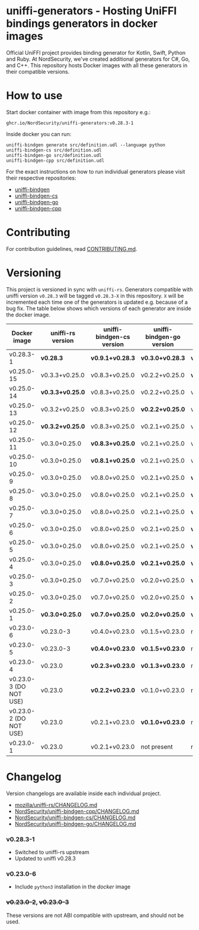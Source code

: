 # uniffi-generators - Hosting UniFFI bindings generators in docker images

Official UniFFI project provides binding generator for Kotlin, Swift, Python and Ruby. At
NordSecurity, we've created additional generators for C#, Go, and C++. This repository hosts Docker
images with all these generators in their compatible versions.

# How to use

Start docker container with image from this repository e.g.:
```
ghcr.io/NordSecurity/uniffi-generators:v0.28.3-1
```
Inside docker you can run:
```
uniffi-bindgen generate src/definition.udl --language python
uniffi-bindgen-cs src/definition.udl
uniffi-bindgen-go src/definition.udl
uniffi-bindgen-cpp src/definition.udl
```
For the exact instructions on how to run individual generators please visit their respective repositories:
- [uniffi-bindgen](https://github.com/mozilla/uniffi-rs)
- [uniffi-bindgen-cs](https://github.com/NordSecurity/uniffi-bindgen-cs)
- [uniffi-bindgen-go](https://github.com/NordSecurity/uniffi-bindgen-go)
- [uniffi-bindgen-cpp](https://github.com/NordSecurity/uniffi-bindgen-cpp)


# Contributing

For contribution guidelines, read [CONTRIBUTING.md](CONTRIBUTING.md).

# Versioning

This project is versioned in sync with `uniffi-rs`. Generators compatible with uniffi
version `v0.28.3` will be tagged `v0.28.3-X` in this repository. `X` will be incremented
each time one of the generators is updated e.g. because of a bug fix. The table below
shows which versions of each generator are inside the docker image.


| Docker image           | uniffi-rs version     | uniffi-bindgen-cs version | uniffi-bindgen-go version | uniffi-bindgen-cpp version |
|------------------------|-----------------------|---------------------------|---------------------------|----------------------------|
| v0.28.3-1              | **v0.28.3**           | **v0.9.1+v0.28.3**        | **v0.3.0+v0.28.3**        | **v0.7.0+v0.28.3**         |
| v0.25.0-15             | v0.3.3+v0.25.0        | v0.8.3+v0.25.0            | v0.2.2+v0.25.0            | **v0.6.4+v0.25.0**         |
| v0.25.0-14             | **v0.3.3+v0.25.0**    | v0.8.3+v0.25.0            | v0.2.2+v0.25.0            | v0.6.1+v0.25.0             |
| v0.25.0-13             | v0.3.2+v0.25.0        | v0.8.3+v0.25.0            | **v0.2.2+v0.25.0**        | v0.6.1+v0.25.0             |
| v0.25.0-12             | **v0.3.2+v0.25.0**    | v0.8.3+v0.25.0            | v0.2.1+v0.25.0            | v0.6.1+v0.25.0             |
| v0.25.0-11             | v0.3.0+0.25.0         | **v0.8.3+v0.25.0**        | v0.2.1+v0.25.0            | v0.6.1+v0.25.0             |
| v0.25.0-10             | v0.3.0+0.25.0         | **v0.8.1+v0.25.0**        | v0.2.1+v0.25.0            | v0.6.1+v0.25.0             |
| v0.25.0-9              | v0.3.0+0.25.0         | v0.8.0+v0.25.0            | v0.2.1+v0.25.0            | **v0.6.1+v0.25.0**         |
| v0.25.0-8              | v0.3.0+0.25.0         | v0.8.0+v0.25.0            | v0.2.1+v0.25.0            | **v0.6.0+v0.25.0**         |
| v0.25.0-7              | v0.3.0+0.25.0         | v0.8.0+v0.25.0            | v0.2.1+v0.25.0            | **v0.5.0+v0.25.0**         |
| v0.25.0-6              | v0.3.0+0.25.0         | v0.8.0+v0.25.0            | v0.2.1+v0.25.0            | **v0.4.2+v0.25.0**         |
| v0.25.0-5              | v0.3.0+0.25.0         | v0.8.0+v0.25.0            | v0.2.1+v0.25.0            | **v0.4.1+v0.25.0**         |
| v0.25.0-4              | v0.3.0+0.25.0         | **v0.8.0+v0.25.0**        | **v0.2.1+v0.25.0**        | **v0.4.0+v0.25.0**         |
| v0.25.0-3              | v0.3.0+0.25.0         | v0.7.0+v0.25.0            | v0.2.0+v0.25.0            | **v0.3.0+v0.25.0**         |
| v0.25.0-2              | v0.3.0+0.25.0         | v0.7.0+v0.25.0            | v0.2.0+v0.25.0            | **v0.2.2+v0.25.0**         |
| v0.25.0-1              | **v0.3.0+0.25.0**     | **v0.7.0+v0.25.0**        | **v0.2.0+v0.25.0**        | **v0.1.0+v0.25.0**         |
| v0.23.0-6              | v0.23.0-3             | v0.4.0+v0.23.0            | v0.1.5+v0.23.0            | not present                |
| v0.23.0-5              | v0.23.0-3             | **v0.4.0+v0.23.0**        | **v0.1.5+v0.23.0**        | not present                |
| v0.23.0-4              | v0.23.0               | **v0.2.3+v0.23.0**        | **v0.1.3+v0.23.0**        | not present                |
| v0.23.0-3 (DO NOT USE) | v0.23.0               | **v0.2.2+v0.23.0**        | v0.1.0+v0.23.0            | not present                |
| v0.23.0-2 (DO NOT USE) | v0.23.0               | v0.2.1+v0.23.0            | **v0.1.0+v0.23.0**        | not present                |
| v0.23.0-1              | v0.23.0               | v0.2.1+v0.23.0            | not present               | not present                |

# Changelog

Version changelogs are available inside each individual project.

- [mozilla/uniffi-rs/CHANGELOG.md](https://github.com/mozilla/uniffi-rs/blob/main/CHANGELOG.md)
- [NordSecurity/uniffi-bindgen-cpp/CHANGELOG.md](https://github.com/NordSecurity/uniffi-bindgen-cpp/blob/main/CHANGELOG.md)
- [NordSecurity/uniffi-bindgen-cs/CHANGELOG.md](https://github.com/NordSecurity/uniffi-bindgen-cs/blob/main/CHANGELOG.md)
- [NordSecurity/uniffi-bindgen-go/CHANGELOG.md](https://github.com/NordSecurity/uniffi-bindgen-go/blob/main/CHANGELOG.md)

### v0.28.3-1

- Switched to uniffi-rs upstream
- Updated to uniffi v0.28.3

### v0.23.0-6

- Include `python3` installation in the *docker* image

### ~~v0.23.0-2~~, ~~v0.23.0-3~~

These versions are not ABI compatible with upstream, and should not be used.
